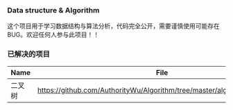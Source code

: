 ### Data structure & Algorithm
这个项目用于学习数据结构与算法分析，代码完全公开，需要谨慎使用可能存在BUG。欢迎任何人参与此项目！！
### 已解决的项目

| Name | File |
|------|------|
|二叉树|https://github.com/AuthorityWu/Algorithm/tree/master/algorithm/binary_tree|

